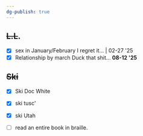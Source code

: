 ```yaml
---
dg-publish: true
---
```

## ~~L.L~~.
- [x] sex in January/February
	I regret it… | 02-27 '25
- [x] Relationship by march
	Duck that shit... **08-12 '25**
## ~~Ski~~
- [x] Ski Doc White
- [x] ski tusc'
- [x] ski Utah


- [ ] read an entire book in braille.